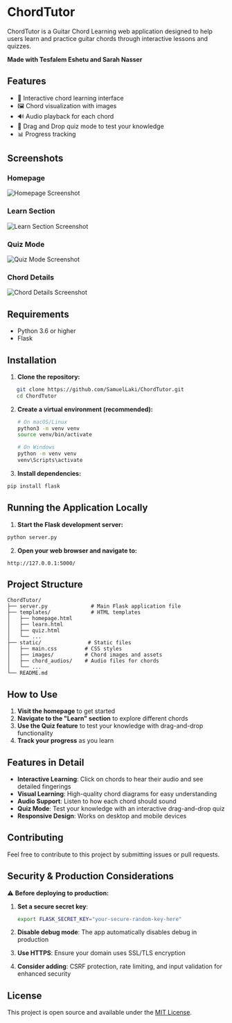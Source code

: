 # ChordTutor

ChordTutor is a Guitar Chord Learning web application designed to help users learn and practice guitar chords through interactive lessons and quizzes.

**Made with Tesfalem Eshetu and Sarah Nasser**

## Features

- 🎸 Interactive chord learning interface
- 🖼️ Chord visualization with images
- 🔊 Audio playback for each chord
- 🎯 Drag and Drop quiz mode to test your knowledge
- 📊 Progress tracking

## Screenshots

### Homepage
![Homepage Screenshot](https://github.com/user-attachments/assets/9e347c02-b24e-49ad-b86e-c4ada838b1bc)

### Learn Section
![Learn Section Screenshot](https://github.com/user-attachments/assets/d3686b99-9146-43d6-9bfa-c054f17a735e)

### Quiz Mode
![Quiz Mode Screenshot](https://github.com/user-attachments/assets/fb036d6b-fc99-464e-a62a-2253eaf5e227)

### Chord Details
![Chord Details Screenshot](https://github.com/user-attachments/assets/68d41a2f-d5c6-4fff-840b-fa748344ddca)

## Requirements

- Python 3.6 or higher
- Flask

## Installation

1. **Clone the repository:**
```bash
   git clone https://github.com/SamuelLaki/ChordTutor.git
   cd ChordTutor
```

2. **Create a virtual environment (recommended):**
   ```bash
   # On macOS/Linux
   python3 -m venv venv
   source venv/bin/activate

   # On Windows
   python -m venv venv
   venv\Scripts\activate
   ```

3. **Install dependencies:**
```bash
pip install flask
```

## Running the Application Locally

1. **Start the Flask development server:**
```bash
python server.py
```

2. **Open your web browser and navigate to:**
```
http://127.0.0.1:5000/
```

## Project Structure

```
ChordTutor/
├── server.py              # Main Flask application file
├── templates/             # HTML templates
│   ├── homepage.html
│   ├── learn.html
│   ├── quiz.html
│   └── ...
├── static/               # Static files
│   ├── main.css         # CSS styles
│   ├── images/          # Chord images and assets
│   ├── chord_audios/    # Audio files for chords
│   └── ...
└── README.md
```

## How to Use

1. **Visit the homepage** to get started
2. **Navigate to the "Learn" section** to explore different chords
3. **Use the Quiz feature** to test your knowledge with drag-and-drop functionality
4. **Track your progress** as you learn

## Features in Detail

- **Interactive Learning**: Click on chords to hear their audio and see detailed fingerings
- **Visual Learning**: High-quality chord diagrams for easy understanding
- **Audio Support**: Listen to how each chord should sound
- **Quiz Mode**: Test your knowledge with an interactive drag-and-drop quiz
- **Responsive Design**: Works on desktop and mobile devices

## Contributing

Feel free to contribute to this project by submitting issues or pull requests.

## Security & Production Considerations

⚠️ **Before deploying to production:**

1. **Set a secure secret key**: 
   ```bash
   export FLASK_SECRET_KEY="your-secure-random-key-here"
   ```

2. **Disable debug mode**: The app automatically disables debug in production

3. **Use HTTPS**: Ensure your domain uses SSL/TLS encryption

4. **Consider adding**: CSRF protection, rate limiting, and input validation for enhanced security

## License

This project is open source and available under the [MIT License](LICENSE).

